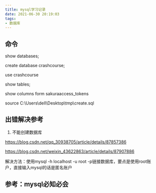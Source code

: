 ```yaml
---
title: mysql学习记录
date: 2021-06-30 20:19:03
tags:
- 数据库
---
```

## 命令

<!-- 展示现有的数据库 -->
show databases;

<!-- 创建数据库 -->
create database crashcourse;

<!-- 使用数据库 -->
use crashcourse

<!--  -->
show tables;

<!--  -->
show columns form sakuraaccess_tokens

<!--  -->
source C:\\Users\\dell\\Desktop\\tmp\\create.sql


## 出错解决参考

1. 不能创建数据库

https://blog.csdn.net/qq_30938705/article/details/87857386

https://blog.csdn.net/weixin_43622863/article/details/87907886

解决方法：使用mysql -h localhost -u root -p链接数据库，要点是使用root账户，直接输入mysql的话是匿名账户
## 参考：mysql必知必会